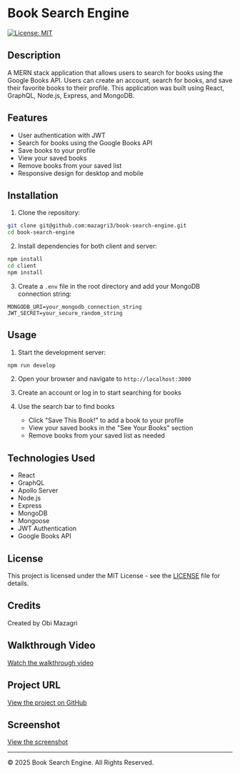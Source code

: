 # Book Search Engine

[![License: MIT](https://img.shields.io/badge/License-MIT-yellow.svg)](https://opensource.org/licenses/MIT)

## Description

A MERN stack application that allows users to search for books using the Google Books API. Users can create an account, search for books, and save their favorite books to their profile. This application was built using React, GraphQL, Node.js, Express, and MongoDB.

## Features

- User authentication with JWT
- Search for books using the Google Books API
- Save books to your profile
- View your saved books
- Remove books from your saved list
- Responsive design for desktop and mobile

## Installation

1. Clone the repository:
```bash
git clone git@github.com:mazagri3/book-search-engine.git
cd book-search-engine
```

2. Install dependencies for both client and server:
```bash
npm install
cd client
npm install
```

3. Create a `.env` file in the root directory and add your MongoDB connection string:
```
MONGODB_URI=your_mongodb_connection_string
JWT_SECRET=your_secure_random_string
```

## Usage

1. Start the development server:
```bash
npm run develop
```

2. Open your browser and navigate to `http://localhost:3000`

3. Create an account or log in to start searching for books

4. Use the search bar to find books
   - Click "Save This Book!" to add a book to your profile
   - View your saved books in the "See Your Books" section
   - Remove books from your saved list as needed

## Technologies Used

- React
- GraphQL
- Apollo Server
- Node.js
- Express
- MongoDB
- Mongoose
- JWT Authentication
- Google Books API

## License

This project is licensed under the MIT License - see the [LICENSE](LICENSE) file for details.

## Credits

Created by Obi Mazagri

## Walkthrough Video
[Watch the walkthrough video](https://drive.google.com/file/d/1mSHRxIXGDeJS04y7djB7o0IVqF2DLPZP/view?usp=sharing)

## Project URL
[View the project on GitHub](https://github.com/mazagri3/book-search-engine)

## Screenshot
[View the screenshot](https://drive.google.com/file/d/1Ja_fly5JtmqrHzDD0t246soGxdGcWhoi/view?usp=sharing)

---
© 2025 Book Search Engine. All Rights Reserved.
